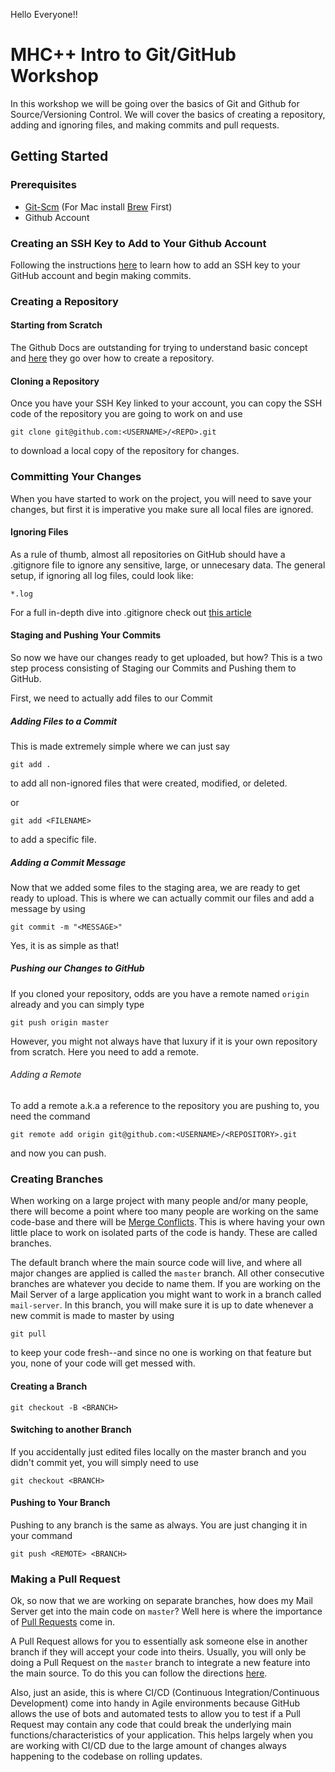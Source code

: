 Hello Everyone!!

# MHC++ Intro to Git/GitHub Workshop

In this workshop we will be going over the basics of Git and Github for Source/Versioning Control. We will cover the basics of creating a repository, adding and ignoring files, and making commits and pull requests.

## Getting Started

### Prerequisites

- [Git-Scm](https://git-scm.com/download) (For Mac install [Brew](https://brew.sh) First) 
- Github Account

### Creating an SSH Key to Add to Your Github Account

Following the instructions [here](https://docs.github.com/en/free-pro-team@latest/github/authenticating-to-github/checking-for-existing-ssh-keys) to learn how to add an SSH key to your GitHub account and begin making commits.

### Creating a Repository

#### Starting from Scratch

The Github Docs are outstanding for trying to understand basic concept and [here](https://docs.github.com/en/enterprise/2.15/user/articles/create-a-repo) they go over how to create a repository.

#### Cloning a Repository

Once you have your SSH Key linked to your account, you can copy the SSH code of the repository you are going to work on and use

```
git clone git@github.com:<USERNAME>/<REPO>.git
```

to download a local copy of the repository for changes.

### Committing Your Changes

When you have started to work on the project, you will need to save your changes, but first it is imperative you make sure all local files are ignored.

#### Ignoring Files

As a rule of thumb, almost all repositories on GitHub should have a .gitignore file to ignore any sensitive, large, or unnecesary data. The general setup, if ignoring all log files, could look like:

```
*.log
```

For a full in-depth dive into .gitignore check out [this article](https://git-scm.com/docs/gitignore)

#### Staging and Pushing Your Commits

So now we have our changes ready to get uploaded, but how? This is a two step process consisting of Staging our Commits and Pushing them to GitHub.

First, we need to actually add files to our Commit

##### Adding Files to a Commit

This is made extremely simple where we can just say

```
git add .
```
to add all non-ignored files that were created, modified, or deleted.

or

```
git add <FILENAME>
```

to add a specific file.

##### Adding a Commit Message

Now that we added some files to the staging area, we are ready to get ready to upload. This is where we can actually commit our files and add a message by using

```
git commit -m "<MESSAGE>"
```

Yes, it is as simple as that!

##### Pushing our Changes to GitHub

If you cloned your repository, odds are you have a remote named `origin` already and you can simply type

```
git push origin master
```

However, you might not always have that luxury if it is your own repository from scratch. Here you need to add a remote.

###### Adding a Remote

To add a remote a.k.a a reference to the repository you are pushing to, you need the command

```
git remote add origin git@github.com:<USERNAME>/<REPOSITORY>.git
```

and now you can push.

### Creating Branches

When working on a large project with many people and/or many people, there will become a point where too many people are working on the same code-base and there will be [Merge Conflicts](http://atlassian.com/git/tutorials/using-branches/merge-conflicts). This is where having your own little place to work on isolated parts of the code is handy. These are called branches.

The default branch where the main source code will live, and where all major changes are applied is called the `master` branch. All other consecutive branches are whatever you decide to name them. If you are working on the Mail Server of a large application you might want to work in a branch called `mail-server`. In this branch, you will make sure it is up to date whenever a new commit is made to master by using

```
git pull
```	

to keep your code fresh--and since no one is working on that feature but you, none of your code will get messed with.

#### Creating a Branch

```
git checkout -B <BRANCH>
```

#### Switching to another Branch

If you accidentally just edited files locally on the master branch and you didn't commit yet, you will simply need to use

```
git checkout <BRANCH>

```

#### Pushing to Your Branch

Pushing to any branch is the same as always. You are just changing it in your command

```
git push <REMOTE> <BRANCH>
```

### Making a Pull Request

Ok, so now that we are working on separate branches, how does my Mail Server get into the main code on `master`? Well here is where the importance of [Pull Requests](https://docs.github.com/en/free-pro-team@latest/github/collaborating-with-issues-and-pull-requests/about-pull-requests) come in.

A Pull Request allows for you to essentially ask someone else in another branch if they will accept your code into theirs. Usually, you will only be doing a Pull Request on the `master` branch to integrate a new feature into the main source. To do this you can follow the directions [here](https://docs.github.com/en/free-pro-team@latest/github/collaborating-with-issues-and-pull-requests/creating-a-pull-request).

Also, just an aside, this is where CI/CD (Continuous Integration/Continuous Development) come into handy in Agile environments because GitHub allows the use of bots and automated tests to allow you to test if a Pull Request may contain any code that could break the underlying main functions/characteristics of your application. This helps largely when you are working with CI/CD due to the large amount of changes always happening to the codebase on rolling updates.
